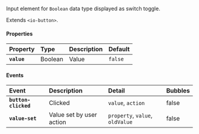 Input element for `Boolean` data type displayed as switch toggle.

Extends `<io-button>`.

<io-element-demo element="io-switch" properties='{"value": true}'></io-element-demo>

#### Properties ####

| Property | Type | Description | Default |
|:---------|:-----|:------------|:--------|
| **`value`** | Boolean | Value | `false` |

#### Events ####

| Event | Description | Detail | Bubbles |
|:------|:------------|:-------|:--------|
| **`button-clicked`** | Clicked | `value`, `action` | false |
| **`value-set`** | Value set by user action | `property`, `value`, `oldValue` | false |
